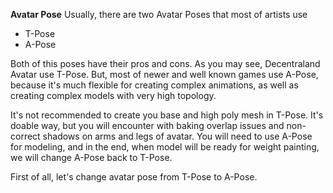 **Avatar Pose**
Usually, there are two Avatar Poses that most of artists use
- T-Pose
- A-Pose

Both of this poses have their pros and cons. As you may see, Decentraland Avatar use T-Pose. But, most of newer and well known games use A-Pose, because it's much flexible for creating complex animations, as well as creating complex models with very high topology. 

It's not recommended to create you base and high poly mesh in T-Pose. It's doable way, but you will encounter with baking overlap issues and non-correct shadows on arms and legs of avatar. You will need to use A-Pose for modeling, and in the end, when model will be ready for weight painting, we will change A-Pose back to T-Pose.

First of all, let's change avatar pose from T-Pose to A-Pose.  
